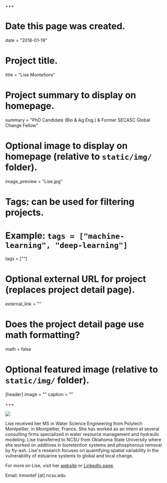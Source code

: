 +++
# Date this page was created.
date = "2018-01-19"

# Project title.
title = "Lise Montefiore"

# Project summary to display on homepage.
summary = "PhD Candidate (Bio & Ag Eng.) & Former SECASC Global Change Fellow"

# Optional image to display on homepage (relative to `static/img/` folder).
image_preview = "Lise.jpg"

# Tags: can be used for filtering projects.
# Example: `tags = ["machine-learning", "deep-learning"]`
tags = [""]

# Optional external URL for project (replaces project detail page).
external_link = ""

# Does the project detail page use math formatting?
math = false

# Optional featured image (relative to `static/img/` folder).
[header]
image = ""
caption = ""

+++

![](/img/Lise1.jpg)

Lise received her MS in Water Science Engineering from Polytech Montpellier, in Montpellier, France. She has worked as an intern at several consulting firms specialized in water resource management and hydraulic modeling. Lise transferred to NCSU from Oklahoma State University where she worked on additives in bioretention systems and phosphorous removal by fly-ash. Lise's research focuses on quantifying spatial variability in the vulnerability of estuarine systems to global and local change.

For more on Lise, visit her [website](https://lisemonte.wixsite.com/lisemontefiore) or [LinkedIn page](https://www.linkedin.com/in/lisemontefiore/).  

Email: lrmontef [at] ncsu.edu